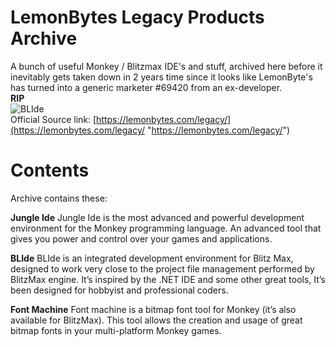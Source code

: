 # LemonBytes Legacy Products Archive

A bunch of useful Monkey / Blitzmax IDE's and stuff, archived here before it inevitably gets taken down in 2 years time since it looks like LemonByte's has turned into a generic marketer #69420 from an ex-developer.  
**RIP**  
![BLIde](https://i.imgur.com/vhN6nI8.png)  
Official Source link: [https://lemonbytes.com/legacy/](https://lemonbytes.com/legacy/ "https://lemonbytes.com/legacy/")
# Contents
Archive contains these:  
  
**Jungle Ide**
Jungle Ide is the most advanced and powerful development environment for the Monkey programming language. An advanced tool that gives you power and control over your games and applications.


**BLIde** 
BLIde is an integrated development environment for Blitz Max,  designed to work very close to the project file management performed   by BlitzMax engine. It’s inspired by the .NET IDE and some other great   tools, It’s been designed for hobbyist and professional coders.  


**Font Machine**
Font machine is a bitmap font tool for Monkey (it’s also available for BlitzMax). This tool allows the creation and usage of great bitmap fonts in your multi-platform Monkey games.
